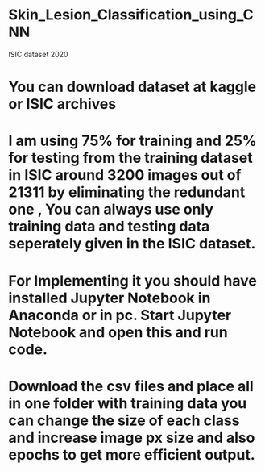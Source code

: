 # Skin_Lesion_Classification_using_CNN
ISIC dataset 2020

# You can download dataset at kaggle or ISIC archives 
# I am using 75% for training and 25% for testing from the training dataset in ISIC around 3200 images out of 21311 by eliminating the redundant one , You can always use only training data and testing data seperately given in the ISIC dataset.  
# For Implementing it you should have installed Jupyter Notebook in Anaconda or in pc. Start Jupyter Notebook and open this and run code. 
# Download the csv files and place all in one folder with training data you can change the size of each class and increase image px size and also epochs to get more efficient output.
